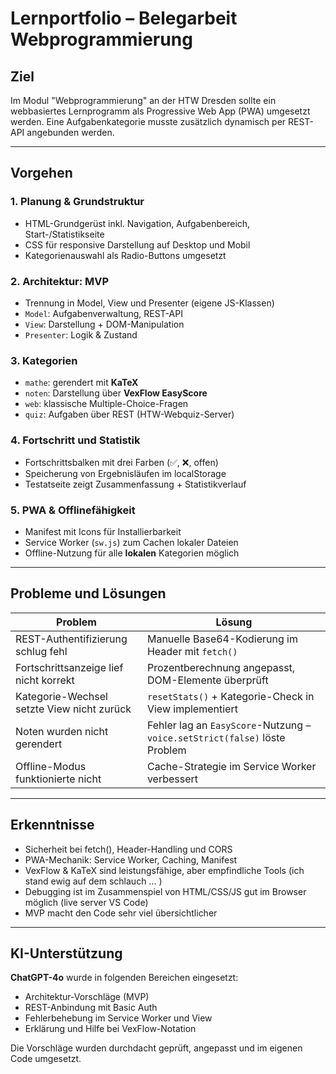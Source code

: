 # Lernportfolio – Belegarbeit Webprogrammierung

## Ziel

Im Modul "Webprogrammierung" an der HTW Dresden sollte ein webbasiertes Lernprogramm als Progressive Web App (PWA) umgesetzt werden. Eine Aufgabenkategorie musste zusätzlich dynamisch per REST-API angebunden werden.

---

## Vorgehen

### 1. Planung & Grundstruktur
- HTML-Grundgerüst inkl. Navigation, Aufgabenbereich, Start-/Statistikseite
- CSS für responsive Darstellung auf Desktop und Mobil
- Kategorienauswahl als Radio-Buttons umgesetzt

### 2. Architektur: MVP
- Trennung in Model, View und Presenter (eigene JS-Klassen)
- `Model`: Aufgabenverwaltung, REST-API
- `View`: Darstellung + DOM-Manipulation
- `Presenter`: Logik & Zustand

### 3. Kategorien
- `mathe`: gerendert mit **KaTeX**
- `noten`: Darstellung über **VexFlow EasyScore**
- `web`: klassische Multiple-Choice-Fragen
- `quiz`: Aufgaben über REST (HTW-Webquiz-Server)

### 4. Fortschritt und Statistik
- Fortschrittsbalken mit drei Farben (✅, ❌, offen)
- Speicherung von Ergebnisläufen im localStorage
- Testatseite zeigt Zusammenfassung + Statistikverlauf

### 5. PWA & Offlinefähigkeit
- Manifest mit Icons für Installierbarkeit
- Service Worker (`sw.js`) zum Cachen lokaler Dateien
- Offline-Nutzung für alle **lokalen** Kategorien möglich

---

## Probleme und Lösungen

| Problem | Lösung |
|--------|--------|
| REST-Authentifizierung schlug fehl | Manuelle Base64-Kodierung im Header mit `fetch()` |
| Fortschrittsanzeige lief nicht korrekt | Prozentberechnung angepasst, DOM-Elemente überprüft |
| Kategorie-Wechsel setzte View nicht zurück | `resetStats()` + Kategorie-Check in View implementiert |
| Noten wurden nicht gerendert | Fehler lag an `EasyScore`-Nutzung – `voice.setStrict(false)` löste Problem |
| Offline-Modus funktionierte nicht | Cache-Strategie im Service Worker verbessert |

---

## Erkenntnisse

- Sicherheit bei fetch(), Header-Handling und CORS
- PWA-Mechanik: Service Worker, Caching, Manifest
- VexFlow & KaTeX sind leistungsfähige, aber empfindliche Tools (ich stand ewig auf dem schlauch ... )
- Debugging ist im Zusammenspiel von HTML/CSS/JS gut im Browser möglich (live server VS Code)
- MVP macht den Code sehr viel übersichtlicher

---

## KI-Unterstützung

**ChatGPT-4o** wurde in folgenden Bereichen eingesetzt:

- Architektur-Vorschläge (MVP)
- REST-Anbindung mit Basic Auth
- Fehlerbehebung im Service Worker und View
- Erklärung und Hilfe bei VexFlow-Notation

Die Vorschläge wurden durchdacht geprüft, angepasst und im eigenen Code umgesetzt.
